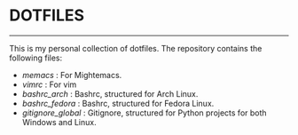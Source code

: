 # DOTFILES
---
This is my personal collection of dotfiles. The repository contains the following files:
- *memacs* : For Mightemacs.
- *vimrc* : For vim
- *bashrc_arch* : Bashrc, structured for Arch Linux.
- *bashrc_fedora* : Bashrc, structured for Fedora Linux.
- *gitignore_global* : Gitignore, structured for Python projects for both Windows and Linux.
